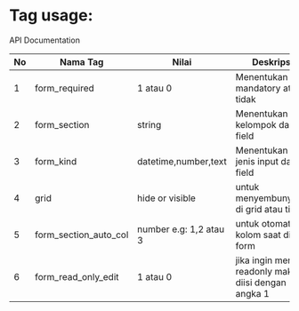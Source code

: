 # Tag usage:

API Documentation

No|Nama Tag|Nilai|Deskripsi
--- | --- | --- | --- |
1|form_required|1 atau 0|Menentukan field mandatory atau tidak
2|form_section|string|Menentukan kelompok dari field
3|form_kind|datetime,number,text|Menentukan jenis input dari field
4|grid|hide or visible|untuk menyembunyikan di grid atau tidak
5|form_section_auto_col|number e.g: 1,2 atau 3|untuk otomatisasi kolom saat di form
6|form_read_only_edit|1 atau 0|jika ingin menjadi readonly maka diisi dengan angka 1

